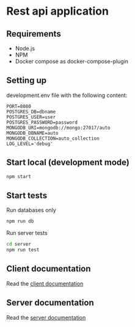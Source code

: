# Rest api application

## Requirements
- Node.js
- NPM
- Docker compose as docker-compose-plugin

## Setting up
development.env file with the following content:
```env
PORT=8080
POSTGRES_DB=dbname
POSTGRES_USER=user
POSTGRES_PASSWORD=password
MONGODB_URI=mongodb://mongo:27017/auto
MONGODB_DBNAME=auto
MONGODB_COLLECTION=auto_collection
LOG_LEVEL='debug'
```

## Start local (development mode)
```bash
npm start
```

## Start tests
Run databases only
```bash
npm run db
```

Run server tests
```bash
cd server
npm run test
```

## Client documentation
Read the [client documentation](client/README.md)

## Server documentation
Read the [server documentation](server/README.md)
